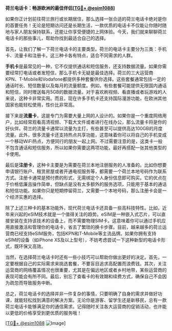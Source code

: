**荷兰电话卡：畅游欧洲的最佳伴侣[[TG💪+ @esim1088](https://t.me/s/esim1088)]**

如果你正计划前往荷兰旅行或长期居住，那么选择一张合适的荷兰电话卡绝对是你的首要任务！无论是短期访问还是长期生活，一款优质的电话卡不仅能让你随时随地与家人朋友保持联系，还能让你享受便捷的上网体验。今天，我们就来聊聊荷兰电话卡的那些事儿，帮助你找到最适合自己的选择。

首先，让我们了解一下荷兰电话卡的主要类型。荷兰的电话卡主要分为三类：手机卡、流量卡和注册卡。这三种卡各有特点，适合不同需求的人群。

**手机卡**是最常见的一种，它不仅提供通话和短信服务，还支持数据流量。如果你需要经常打电话或者发短信，那么手机卡无疑是最佳选择。荷兰的三大运营商KPN、T-Mobile和Vodafone都提供多种套餐供你选择。这些套餐通常包括一定的通话时长、短信数量以及每月的流量额度。例如，有些套餐可能提供无限国内通话和短信，同时赠送每月5GB的数据流量。对于喜欢刷视频、看直播或者玩游戏的人来说，这种卡非常实用。而且，现在许多手机卡还支持国际漫游功能，在欧洲其他国家也能轻松使用，性价比非常高。

接下来是**流量卡**，这是专门为需要大量上网的人设计的。如果你是一个重度网络用户，比如经常观看高清视频、下载大文件或者进行在线办公，那么流量卡将是你的好伙伴。荷兰的流量卡通常以流量为主打，有些甚至可以提供高达100GB的月度流量。此外，很多流量卡还支持热点共享功能，这意味着你可以将自己的手机变成一个移动WiFi热点，方便同行的朋友一起上网。不过需要注意的是，这类卡一般不包含通话和短信服务，所以如果你需要这两项功能，最好再搭配一张其他类型的卡使用。

最后是**注册卡**，这种卡主要是为需要在荷兰本地注册服务的人准备的。比如你想要申请银行账户、租赁房屋或者开通电视服务等，都需要一个荷兰本地号码作为联系方式。注册卡通常是预付费的形式，无需绑定个人身份信息即可购买。它的优点在于价格低廉且操作简单，但缺点是没有太多额外的服务选项，只能用于基本的通话和短信功能。如果你只是短期停留荷兰，又需要一个本地号码，那么注册卡会是一个经济实惠的选择。

除了上述三种卡的基本功能外，现代荷兰电话卡还具备一些高科技特性。比如，近年来兴起的eSIM技术就是一个值得关注的趋势。eSIM是一种嵌入式芯片，可以直接安装在支持该技术的设备上，而不需要物理SIM卡。这意味着你可以通过手机应用直接激活和管理你的电话卡，省去了繁琐的换卡步骤。目前，越来越多的荷兰运营商已经支持eSIM服务，包括KPN和T-Mobile等主流品牌。如果你拥有支持eSIM的设备（如iPhone XS及以上型号），不妨考虑尝试一下这种新型的电话卡形式，既环保又高效。

当然，在选择荷兰电话卡时还有一些小技巧可以帮助你做出更好的决定。首先，一定要根据自己的实际需求来挑选套餐，不要盲目追求高配置而浪费钱。其次，关注运营商的网络覆盖情况也很重要，尤其是在偏远地区或者乡村地带，某些运营商的表现可能会有所不同。最后，别忘了查看卡的有效期和续费方式，确保自己不会因为疏忽而导致服务中断。

总之，荷兰电话卡的选择并非一件复杂的事情，只要明确了自身的需求并做好功课，就能轻松找到满意的解决方案。无论你是游客、留学生还是新移民，总有一款荷兰电话卡能够满足你的通信需求。记得随时关注各大运营商的促销活动，也许能以更低的价格享受到更优质的服务哦！

[[TG💪+ @esim1088](https://t.me/s/esim1088) ![Image](https://i.postimg.cc/4NQfJmqS/Snipaste-2025-05-13-00-14-12.png)]